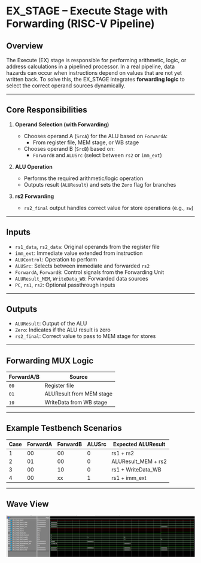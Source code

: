 
# EX_STAGE – Execute Stage with Forwarding (RISC-V Pipeline)

## Overview

The Execute (EX) stage is responsible for performing arithmetic, logic, or address calculations in a pipelined processor. In a real pipeline, data hazards can occur when instructions depend on values that are not yet written back. To solve this, the EX_STAGE integrates **forwarding logic** to select the correct operand sources dynamically.

---

## Core Responsibilities

1. **Operand Selection (with Forwarding)**
   - Chooses operand A (`SrcA`) for the ALU based on `ForwardA`:
     - From register file, MEM stage, or WB stage
   - Chooses operand B (`SrcB`) based on:
     - `ForwardB` and `ALUSrc` (select between `rs2` or `imm_ext`)

2. **ALU Operation**
   - Performs the required arithmetic/logic operation
   - Outputs result (`ALUResult`) and sets the `Zero` flag for branches

3. **rs2 Forwarding**
   - `rs2_final` output handles correct value for store operations (e.g., `sw`)

---

## Inputs

- `rs1_data`, `rs2_data`: Original operands from the register file
- `imm_ext`: Immediate value extended from instruction
- `ALUControl`: Operation to perform
- `ALUSrc`: Selects between immediate and forwarded `rs2`
- `ForwardA`, `ForwardB`: Control signals from the Forwarding Unit
- `ALUResult_MEM`, `WriteData_WB`: Forwarded data sources
- `PC`, `rs1`, `rs2`: Optional passthrough inputs

---

## Outputs

- `ALUResult`: Output of the ALU
- `Zero`: Indicates if the ALU result is zero
- `rs2_final`: Correct value to pass to MEM stage for stores

---

## Forwarding MUX Logic

| ForwardA/B | Source           |
|------------|------------------|
| `00`       | Register file     |
| `01`       | ALUResult from MEM stage |
| `10`       | WriteData from WB stage  |

---

## Example Testbench Scenarios

| Case | ForwardA | ForwardB | ALUSrc | Expected ALUResult |
|------|----------|----------|--------|---------------------|
| 1    | 00       | 00       | 0      | rs1 + rs2           |
| 2    | 01       | 00       | 0      | ALUResult_MEM + rs2 |
| 3    | 00       | 10       | 0      | rs1 + WriteData_WB  |
| 4    | 00       | xx       | 1      | rs1 + imm_ext       |

---

## Wave View
![alt text](image-8.png)